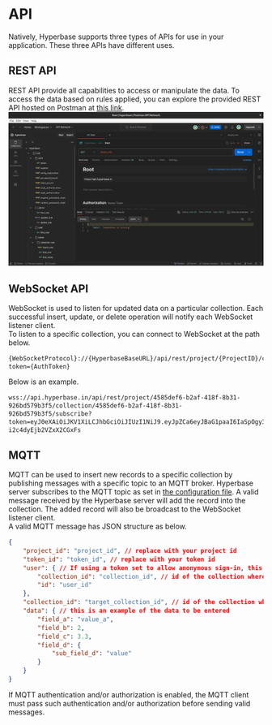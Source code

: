 # API

Natively, Hyperbase supports three types of APIs for use in your application. These three APIs have different uses.

## REST API

REST API provide all capabilities to access or manipulate the data. To access the data based on rules applied, you can explore the provided REST API hosted on Postman at [this link](https://bit.ly/hyperbase-postman).\
![REST API](_assets/rest_api.png)

## WebSocket API

WebSocket is used to listen for updated data on a particular collection. Each successful insert, update, or delete operation will notify each WebSocket listener client.\
To listen to a specific collection, you can connect to WebSocket at the path below.

```
{WebSocketProtocol}://{HyperbaseBaseURL}/api/rest/project/{ProjectID}/collection/{CollectionID}/subscribe?token={AuthToken}
```

Below is an example.

```
wss://api.hyperbase.in/api/rest/project/4585def6-b2af-418f-8b31-926bd579b3f5/collection/4585def6-b2af-418f-8b31-926bd579b3f5/subscribe?token=eyJ0eXAiOiJKV1XiLCJhbGciOiJIUzI1NiJ9.eyJpZCa6eyJBaG1paaI6IaSpOgy3M2M4LWUo0gUtNzFiMy1iYjnklTdXYthhY2Q3MKY0ZGJ9LCJleHAiOjwwMjexMDmxNTh9.g4bkzf46RmIuUWYiJ4XI8g-i2c4dyEjb2VZxX2CGxFs
```

## MQTT

MQTT can be used to insert new records to a specific collection by publishing messages with a specific topic to an MQTT broker. Hyperbase server subscribes to the MQTT topic as set in [the configuration file](../03_installation/04_setup/04_hyperbase.md#configuration-file). A valid message received by the Hyperbase server will add the record into the collection. The added record will also be broadcast to the WebSocket listener client.\
A valid MQTT message has JSON structure as below.

```JSON
{
    "project_id": "project_id", // replace with your project id
    "token_id": "token_id", // replace with your token id
    "user": { // If using a token set to allow anonymous sign-in, this field becomes optional.
        "collection_id": "collection_id", // id of the collection where the user id exists
        "id": "user_id"
    },
    "collection_id": "target_collection_id", // id of the collection where the data will be inserted
    "data": { // this is an example of the data to be entered
        "field_a": "value_a",
        "field_b": 2,
        "field_c": 3.3,
        "field_d": {
            "sub_field_d": "value"
        }
    }
}
```

If MQTT authentication and/or authorization is enabled, the MQTT client must pass such authentication and/or authorization before sending valid messages.
